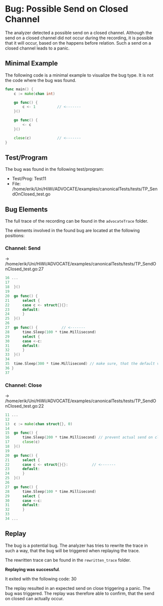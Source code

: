 # Bug: Possible Send on Closed Channel

The analyzer detected a possible send on a closed channel.
Although the send on a closed channel did not occur during the recording, it is possible that it will occur, based on the happens before relation.
Such a send on a closed channel leads to a panic.

## Minimal Example
The following code is a minimal example to visualize the bug type. It is not the code where the bug was found.

```go
func main() {
    c := make(chan int)

    go func() {
        c <- 1          // <-------
    }()

    go func() {
        <- c
    }()

    close(c)            // <-------
}
```

## Test/Program
The bug was found in the following test/program:

- Test/Prog:  Test11
- File:  /home/erik/Uni/HiWi/ADVOCATE/examples/canonicalTests/tests/TP_SendOnClosed_test.go

## Bug Elements
The full trace of the recording can be found in the `advocateTrace` folder.

The elements involved in the found bug are located at the following positions:

###  Channel: Send
-> /home/erik/Uni/HiWi/ADVOCATE/examples/canonicalTests/tests/TP_SendOnClosed_test.go:27
```go
16 ...
17 
18 	}()
19 
20 	go func() {
21 		select {
22 		case c <- struct{}{}:
23 		default:
24 		}
25 	}()
26 
27 	go func() {           // <-------
28 		time.Sleep(100 * time.Millisecond)
29 		select {
30 		case <-c:
31 		default:
32 		}
33 	}()
34 
35 	time.Sleep(300 * time.Millisecond) // make sure, that the default values are taken
36 }
37 
```


###  Channel: Close
-> /home/erik/Uni/HiWi/ADVOCATE/examples/canonicalTests/tests/TP_SendOnClosed_test.go:22
```go
11 ...
12 
13 	c := make(chan struct{}, 0)
14 
15 	go func() {
16 		time.Sleep(200 * time.Millisecond) // prevent actual send on closed channel
17 		close(c)
18 	}()
19 
20 	go func() {
21 		select {
22 		case c <- struct{}{}:           // <-------
23 		default:
24 		}
25 	}()
26 
27 	go func() {
28 		time.Sleep(100 * time.Millisecond)
29 		select {
30 		case <-c:
31 		default:
32 		}
33 
34 ...
```


## Replay
The bug is a potential bug.
The analyzer has tries to rewrite the trace in such a way, that the bug will be triggered when replaying the trace.

The rewritten trace can be found in the `rewritten_trace` folder.

**Replaying was successful**.

It exited with the following code: 30

The replay resulted in an expected send on close triggering a panic. The bug was triggered. The replay was therefore able to confirm, that the send on closed can actually occur.

